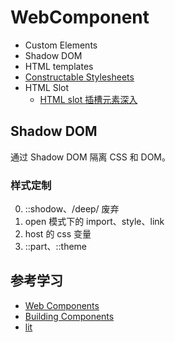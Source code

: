 # WebComponent

- Custom Elements
- Shadow DOM
- HTML templates
- [Constructable Stylesheets](https://developers.google.com/web/updates/2019/02/constructable-stylesheets)
- HTML Slot
  - [HTML slot 插槽元素深入](https://www.zhangxinxu.com/wordpress/2021/09/html-slot-dom/)

## Shadow DOM

通过 Shadow DOM 隔离 CSS 和 DOM。

### 样式定制

0. ::shodow、/deep/ 废弃
1. open 模式下的 import、style、link
2. host 的 css 变量
3. ::part、::theme

## 参考学习

- [Web Components](https://developer.mozilla.org/zh-CN/docs/Web/Web_Components)
- [Building Components](https://developers.google.com/web/fundamentals/web-components)
- [lit](https://lit.dev/)